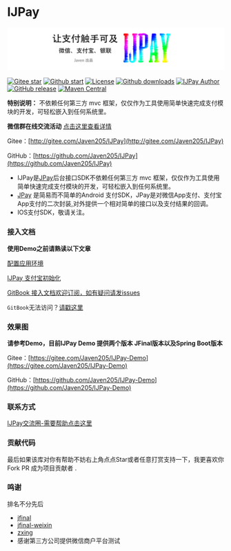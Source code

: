 # IJPay

![](assets/img/IJPay-t.png)

[![Gitee star](https://gitee.com/javen205/IJPay/badge/star.svg?theme=white)](https://gitee.com/javen205/IJPay/stargazers)
[![Github start](https://img.shields.io/github/stars/Javen205/IJPay.svg?style=social&label=Stars)](https://github.com/Javen205/IJPay)
[![License][licensesvg]][license]
[![Github downloads](https://img.shields.io/github/downloads/Javen205/IJPay/total.svg)](https://github.com/Javen205/IJPay/releases/latest)
[![IJPay Author](https://img.shields.io/badge/IJPay%20Author-Javen-ff69b4.svg)](http://blog.csdn.net/zyw_java)
[![GitHub release](https://img.shields.io/github/release/Javen205/IJPay.svg)](https://github.com/Javen205/IJPay/release)
[![Maven Central](https://maven-badges.herokuapp.com/maven-central/com.github.javen205/IJPay/badge.svg)](https://maven-badges.herokuapp.com/maven-central/com.github.javen205/IJPay)


**特别说明：** 不依赖任何第三方 mvc 框架，仅仅作为工具使用简单快速完成支付模块的开发，可轻松嵌入到任何系统里。

**微信群在线交流活动** [点击这里查看详情](https://github.com/Javen205/IJPay/wiki)

Gitee：[http://gitee.com/Javen205/IJPay](http://gitee.com/Javen205/IJPay)

GitHub：[https://github.com/Javen205/IJPay](https://github.com/Javen205/IJPay)




- IJPay是[JPay](https://github.com/Javen205/JPay)后台接口SDK不依赖任何第三方 mvc 框架，仅仅作为工具使用简单快速完成支付模块的开发，可轻松嵌入到任何系统里。
- [JPay](https://github.com/Javen205/JPay) 是简易而不简单的Android 支付SDK，JPay是对微信App支付、支付宝App支付的二次封装,对外提供一个相对简单的接口以及支付结果的回调。
- IOS支付SDK，敬请关注。

### 接入文档

**使用Demo之前请熟读以下文章**

[配置应用环境](https://javen205.gitbooks.io/ijpay/content/alipay/alipay-config.html)

[IJPay 支付宝初始化](https://javen205.gitbooks.io/ijpay/content/alipay/alipay-init.html)

[GitBook 接入文档欢迎订阅，如有疑问请发issues](https://www.gitbook.com/book/javen205/ijpay/details)

`GitBook`无法访问？[请戳这里](https://javen205.gitee.io/IJPay)

### 效果图

**请参考Demo，目前IJPay Demo 提供两个版本 JFinal版本以及Spring Boot版本**

Gitee：[https://gitee.com/Javen205/IJPay-Demo](https://gitee.com/Javen205/IJPay-Demo)

GitHub：[https://github.com/Javen205/IJPay-Demo](https://github.com/Javen205/IJPay-Demo)



### 联系方式

[IJPay交流圈-需要帮助点击这里](https://javen205.gitbooks.io/ijpay/content/contact.html)

[qq0groupsvg]: https://img.shields.io/badge/QQ群-148540125-fba7f9.svg
[qq0group]: http://shang.qq.com/wpa/qunwpa?idkey=5005dbbee62dac64b34fedc9ff73511762da5d02642a1ef526522fb2e07852dd



[licensesvg]: https://img.shields.io/badge/License-Apache--2.0-brightgreen.svg
[license]: https://www.apache.org/licenses/LICENSE-2.0




### 贡献代码

最后如果该库对你有帮助不妨右上角点点Star或者任意打赏支持一下，我更喜欢你 Fork PR 成为项目贡献者 .


### 鸣谢

排名不分先后

- [jfinal](http://git.oschina.net/jfinal/jfinal)
- [jfinal-weixin](http://git.oschina.net/jfinal/jfinal-weixin)
- [zxing](https://github.com/zxing/zxing)
- 感谢第三方公司提供微信商户平台测试